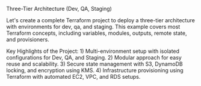 Three-Tier Architecture (Dev, QA, Staging)
                                                                                                                                                                                                    
Let's create a complete Terraform project to deploy a three-tier architecture with environments for dev, qa, and staging. This example covers most Terraform concepts, including variables, modules, outputs, remote state, and provisioners.

Key Highlights of the Project: 
    1) Multi-environment setup with isolated configurations for Dev, QA, and Staging.
    2) Modular approach for easy reuse and scalability.
    3) Secure state management with S3, DynamoDB locking, and encryption using KMS.
    4) Infrastructure provisioning using Terraform with automated EC2, VPC, and RDS setups.
